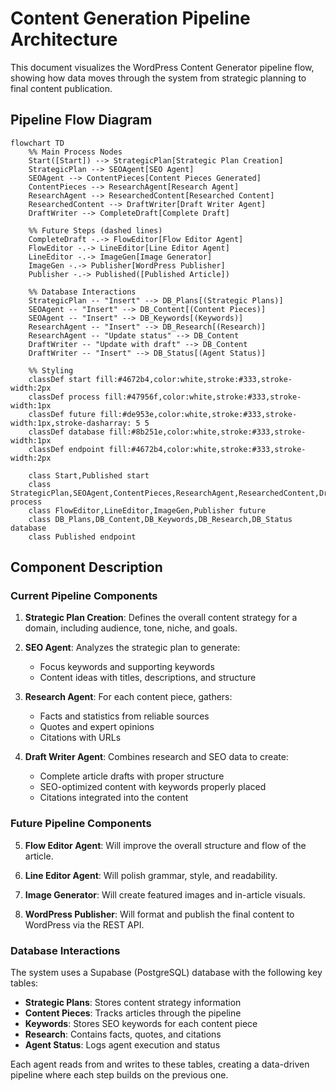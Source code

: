 # Content Generation Pipeline Architecture

This document visualizes the WordPress Content Generator pipeline flow, showing how data moves through the system from strategic planning to final content publication.

## Pipeline Flow Diagram

```mermaid
flowchart TD
    %% Main Process Nodes
    Start([Start]) --> StrategicPlan[Strategic Plan Creation]
    StrategicPlan --> SEOAgent[SEO Agent]
    SEOAgent --> ContentPieces[Content Pieces Generated]
    ContentPieces --> ResearchAgent[Research Agent]
    ResearchAgent --> ResearchedContent[Researched Content]
    ResearchedContent --> DraftWriter[Draft Writer Agent]
    DraftWriter --> CompleteDraft[Complete Draft]
    
    %% Future Steps (dashed lines)
    CompleteDraft -.-> FlowEditor[Flow Editor Agent]
    FlowEditor -.-> LineEditor[Line Editor Agent]
    LineEditor -.-> ImageGen[Image Generator]
    ImageGen -.-> Publisher[WordPress Publisher]
    Publisher -.-> Published([Published Article])
    
    %% Database Interactions
    StrategicPlan -- "Insert" --> DB_Plans[(Strategic Plans)]
    SEOAgent -- "Insert" --> DB_Content[(Content Pieces)]
    SEOAgent -- "Insert" --> DB_Keywords[(Keywords)]
    ResearchAgent -- "Insert" --> DB_Research[(Research)]
    ResearchAgent -- "Update status" --> DB_Content
    DraftWriter -- "Update with draft" --> DB_Content
    DraftWriter -- "Insert" --> DB_Status[(Agent Status)]
    
    %% Styling
    classDef start fill:#4672b4,color:white,stroke:#333,stroke-width:2px
    classDef process fill:#47956f,color:white,stroke:#333,stroke-width:1px
    classDef future fill:#de953e,color:white,stroke:#333,stroke-width:1px,stroke-dasharray: 5 5
    classDef database fill:#8b251e,color:white,stroke:#333,stroke-width:1px
    classDef endpoint fill:#4672b4,color:white,stroke:#333,stroke-width:2px
    
    class Start,Published start
    class StrategicPlan,SEOAgent,ContentPieces,ResearchAgent,ResearchedContent,DraftWriter,CompleteDraft process
    class FlowEditor,LineEditor,ImageGen,Publisher future
    class DB_Plans,DB_Content,DB_Keywords,DB_Research,DB_Status database
    class Published endpoint
```

## Component Description

### Current Pipeline Components

1. **Strategic Plan Creation**: Defines the overall content strategy for a domain, including audience, tone, niche, and goals.

2. **SEO Agent**: Analyzes the strategic plan to generate:
   - Focus keywords and supporting keywords
   - Content ideas with titles, descriptions, and structure

3. **Research Agent**: For each content piece, gathers:
   - Facts and statistics from reliable sources
   - Quotes and expert opinions
   - Citations with URLs

4. **Draft Writer Agent**: Combines research and SEO data to create:
   - Complete article drafts with proper structure
   - SEO-optimized content with keywords properly placed
   - Citations integrated into the content

### Future Pipeline Components

5. **Flow Editor Agent**: Will improve the overall structure and flow of the article.

6. **Line Editor Agent**: Will polish grammar, style, and readability.

7. **Image Generator**: Will create featured images and in-article visuals.

8. **WordPress Publisher**: Will format and publish the final content to WordPress via the REST API.

### Database Interactions

The system uses a Supabase (PostgreSQL) database with the following key tables:

- **Strategic Plans**: Stores content strategy information
- **Content Pieces**: Tracks articles through the pipeline
- **Keywords**: Stores SEO keywords for each content piece
- **Research**: Contains facts, quotes, and citations
- **Agent Status**: Logs agent execution and status

Each agent reads from and writes to these tables, creating a data-driven pipeline where each step builds on the previous one.
